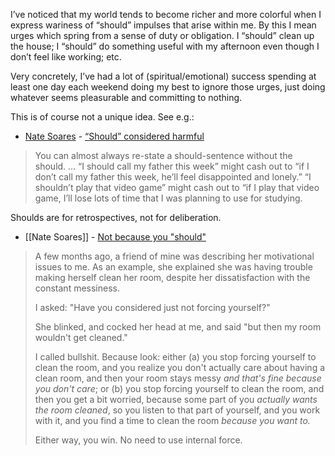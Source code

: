 I’ve noticed that my world tends to become richer and more colorful when I express wariness of “should” impulses that arise within me. By this I mean urges which spring from a sense of duty or obligation. I “should” clean up the house; I “should” do something useful with my afternoon even though I don’t feel like working; etc.

Very concretely, I’ve had a lot of (spiritual/emotional) success spending at least one day each weekend doing my best to ignore those urges, just doing whatever seems pleasurable and committing to nothing.

This is of course not a unique idea. See e.g.:

- [Nate Soares](https://notes.andymatuschak.org/z4U4Gf7qpeMHxSMfjVRBXDG) - [“Should” considered harmful](https://mindingourway.com/should-considered-harmful/)

> You can almost always re-state a should-sentence without the should. … “I should call my father this week” might cash out to “if I don’t call my father this week, he’ll feel disappointed and lonely.” “I shouldn’t play that video game” might cash out to “if I play that video game, I’ll lose lots of time that I was planning to use for studying.

Shoulds are for retrospectives, not for deliberation.

- [[Nate Soares]] - [Not because you "should"](https://mindingourway.com/not-because-you-should/)

> A few months ago, a friend of mine was describing her motivational issues to me. As an example, she explained she was having trouble making herself clean her room, despite her dissatisfaction with the constant messiness.
> 
> I asked: "Have you considered just not forcing yourself?"
> 
> She blinked, and cocked her head at me, and said "but then my room wouldn't get cleaned."
> 
> I called bullshit. Because look: either (a) you stop forcing yourself to clean the room, and you realize you don't actually care about having a clean room, and then your room stays messy _and that's fine because you don't care_; or (b) you stop forcing yourself to clean the room, and then you get a bit worried, because some part of you _actually wants the room cleaned_, so you listen to that part of yourself, and you work with it, and you find a time to clean the room _because you want to._
> 
> Either way, you win. No need to use internal force.